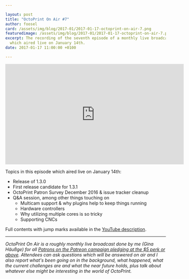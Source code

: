 ```yaml
---

layout: post
title: "OctoPrint On Air #7"
author: foosel
card: /assets/img/blog/2017-01/2017-01-17-octoprint-on-air-7.png
featuredimage: /assets/img/blog/2017-01/2017-01-17-octoprint-on-air-7.png
excerpt: The recording of the seventh episode of a monthly live broadcast for Patrons,
  which aired live on January 14th.
date: 2017-01-17 11:00:00 +0100

---
```


<center><iframe width="560" height="315" src="https://www.youtube.com/embed/pV4nYrEmehE" frameborder="0" allowfullscreen></iframe></center>

Topics in this episode which aired live on January 14th:

  * Release of 1.3.0
  * First release candidate for 1.3.1
  * OctoPrint Patron Survey December 2016 & issue tracker cleanup
  * Q&A session, among other things touching on
    * Multicam support & why plugins help to keep things running
    * Hardware controllers
    * Why utilizing multiple cores is so tricky
    * Supporting CNCs
  
Full contents with jump marks available in the 
[YouTube description](https://youtu.be/pV4nYrEmehE).

---

*OctoPrint On Air is a roughly monthly live broadcast done by me (Gina Häußge)
for all [Patrons on the Patreon campaign pledging at the $5 perk or above](https://patreon.com/foosel). 
Attendees can ask questions which will be answered on air and I also report 
what's been going on in the background, what happened, what the current 
challenges are and what the near future holds, plus talk about whatever else
might be interesting in the world of OctoPrint.*